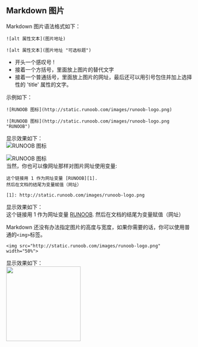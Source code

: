## Markdown 图片  
Markdown 图片语法格式如下：  
```
![alt 属性文本](图片地址)

![alt 属性文本](图片地址 "可选标题")
```  
* 开头一个感叹号 !  
* 接着一个方括号，里面放上图片的替代文字
* 接着一个普通括号，里面放上图片的网址，最后还可以用引号包住并加上选择性的 'title' 属性的文字。

示例如下：  
```
![RUNOOB 图标](http://static.runoob.com/images/runoob-logo.png)

![RUNOOB 图标](http://static.runoob.com/images/runoob-logo.png "RUNOOB")
```
显示效果如下：  
![RUNOOB 图标](http://static.runoob.com/images/runoob-logo.png)

![RUNOOB 图标](http://static.runoob.com/images/runoob-logo.png "RUNOOB")  
当然，你也可以像网址那样对图片网址使用变量:  
```
这个链接用 1 作为网址变量 [RUNOOB][1].
然后在文档的结尾为变量赋值（网址）

[1]: http://static.runoob.com/images/runoob-logo.png
```  
显示效果如下：  
这个链接用 1 作为网址变量 [RUNOOB][1].
然后在文档的结尾为变量赋值（网址）

[1]: http://static.runoob.com/images/runoob-logo.png  

Markdown 还没有办法指定图片的高度与宽度，如果你需要的话，你可以使用普通的`<img>`标签。  
```
<img src="http://static.runoob.com/images/runoob-logo.png" width="50%">
```  
显示效果如下：  
<img src="http://static.runoob.com/images/runoob-logo.png" width="200">